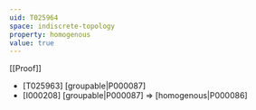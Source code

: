 ```yaml
---
uid: T025964
space: indiscrete-topology
property: homogenous
value: true
---
```

[[Proof]]

* [T025963] [groupable|P000087]
* [I000208] [groupable|P000087] => [homogenous|P000086]

